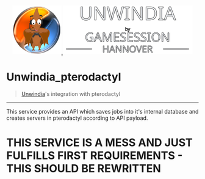 <p align="center">
  <a href="https://github.com/gsh-lan/unwindia" target="blank"><img src="https://raw.githubusercontent.com/GSH-LAN/Unwindia/main/.resources/images/logo.png" height="128" alt="unwindia logo">
  <a href="https://github.com/gsh-lan/unwindia" target="blank"><img src="https://raw.githubusercontent.com/GSH-LAN/Unwindia/main/.resources/images/header.svg" height="128" alt="unwindia header" /></a>
</p>

# Unwindia_pterodactyl
> [Unwindia](https://github.com/GSH-LAN/Unwindia)'s integration with pterodactyl
---

This service provides an API which saves jobs into it's internal database and creates servers in pterodactyl according to API payload.

# THIS SERVICE IS A MESS AND JUST FULFILLS FIRST REQUIREMENTS - THIS SHOULD BE REWRITTEN

